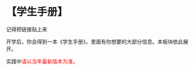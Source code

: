 # 【学生手册】
 记得把链接贴上来

开学后，你会得到一本《学生手册》。里面有你想要的大部分信息。本板块依此展开。

实践中<font color="red">请以当年最新版本为准。</font>
